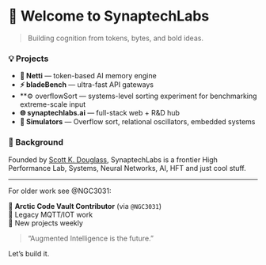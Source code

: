 # 👋 Welcome to SynaptechLabs

> Building cognition from tokens, bytes, and bold ideas.

### 💡 Projects
- **🧠 Netti** — token-based AI memory engine
- **⚡ bladeBench** — ultra-fast API gateways 
- **⚙️ overflowSort — systems-level sorting experiment for benchmarking extreme-scale input
- **🌐 synaptechlabs.ai** — full-stack web + R&D hub
- **🧪 Simulators** — Overflow sort, relational oscillators, embedded systems

### 📜 Background
Founded by [Scott K. Douglass](https://github.com/NGC3031), SynaptechLabs is a frontier High Performance Lab, Systems, Neural Networks, AI, HFT and just cool stuff.

---
For older work see @NGC3031:

🧊 **Arctic Code Vault Contributor** (via `@NGC3031`)  
🦈 Legacy MQTT/IOT work  
🚀 New projects weekly

> “Augmented Intelligence is the future.”

Let’s build it.

